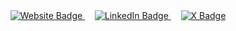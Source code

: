 [comment]:![images](https://user-images.githubusercontent.com/93967783/147612772-c380d1c6-698e-4d4c-8fbb-fd5ee6a9e89a.jpeg);

<div align="center">

<a href="https://sec-sea.com/">
  <img onerror="alert('wtf')" src="xhttps://img.shields.io/badge/Website-red?style=for-the-badge&label=SEC-SEA.COM" alt="Website Badge">
</a>
&nbsp; &nbsp;

<a href="https://linkedin.com/in/javad-mokhtari">
  <img src="https://img.shields.io/badge/LinkedIn-blue?style=for-the-badge&label=Javad%20Mokhtari%20Koushyar" alt="LinkedIn Badge">
</a>
&nbsp; &nbsp;

<a href="https://x.com/JavadKoushyar">
  <img src="https://img.shields.io/badge/X-black?style=for-the-badge&label=Javad%20Koushyar" alt="X Badge">
</a>

</div>

